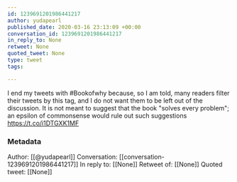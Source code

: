 ```yaml
---
id: 1239691201986441217
author: yudapearl
published_date: 2020-03-16 23:13:09 +00:00
conversation_id: 1239691201986441217
in_reply_to: None
retweet: None
quoted_tweet: None
type: tweet
tags:

---
```


I end my tweets with #Bookofwhy because, so I am told, many readers filter their tweets by this tag, and I do not want them to be left out of the discussion. It is not meant to suggest that the book "solves every problem"; an epsilon of commonsense would rule out such suggestions https://t.co/i1DTGXK1MF

### Metadata

Author: [[@yudapearl]]
Conversation: [[conversation-1239691201986441217]]
In reply to: [[None]]
Retweet of: [[None]]
Quoted tweet: [[None]]
